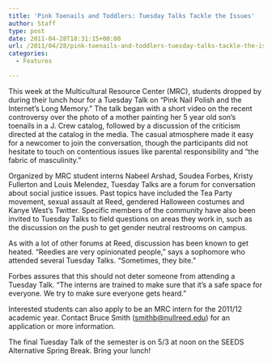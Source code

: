 ```yaml
---
title: 'Pink Toenails and Toddlers: Tuesday Talks Tackle the Issues'
author: Staff
type: post
date: 2011-04-28T18:31:15+00:00
url: /2011/04/28/pink-toenails-and-toddlers-tuesday-talks-tackle-the-issues/
categories:
  - Features

---
```

This week at the Multicultural Resource Center (MRC), students dropped by during their lunch hour for a Tuesday Talk on “Pink Nail Polish and the Internet’s Long Memory.” The talk began with a short video on the recent controversy over the photo of a mother painting her 5 year old son’s toenails in a J. Crew catalog, followed by a discussion of the criticism directed at the catalog in the media. The casual atmosphere made it easy for a newcomer to join the conversation, though the participants did not hesitate to touch on contentious issues like parental responsibility and “the fabric of masculinity.”

Organized by MRC student interns Nabeel Arshad, Soudea Forbes, Kristy Fullerton and Louis Melendez, Tuesday Talks are a forum for conversation about social justice issues. Past topics have included the Tea Party movement, sexual assault at Reed, gendered Halloween costumes and Kanye West’s Twitter. Specific members of the community have also been invited to Tuesday Talks to field questions on areas they work in, such as the discussion on the push to get gender neutral restrooms on campus.

As with a lot of other forums at Reed, discussion has been known to get heated. “Reedies are very opinionated people,” says a sophomore who attended several Tuesday Talks. “Sometimes, they bite.”

Forbes assures that this should not deter someone from attending a Tuesday Talk. “The interns are trained to make sure that it’s a safe space for everyone. We try to make sure everyone gets heard.”

Interested students can also apply to be an MRC intern for the 2011/12 academic year. Contact Bruce Smith ([&#x73;&#x6d;&#x69;&#x74;&#x68;&#x62;&#x40;<span class="oe_displaynone">null</span>&#x72;&#x65;&#x65;&#x64;&#x2e;&#x65;&#x64;&#x75;][1]) for an application or more information.

The final Tuesday Talk of the semester is on 5/3 at noon on the SEEDS Alternative Spring Break. Bring your lunch!

 [1]: mailto:&#x73;&#x6d;&#x69;&#x74;&#x68;&#x62;&#x40;&#x72;&#x65;&#x65;&#x64;&#x2e;&#x65;&#x64;&#x75;